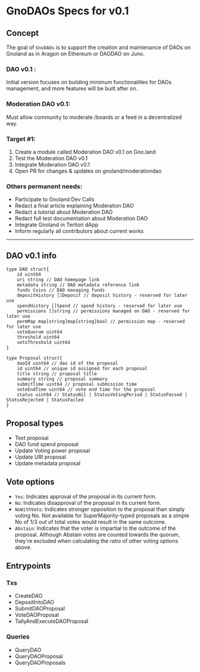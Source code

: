 # GnoDAOs Specs for v0.1

## Concept

The goal of `GnoDAOs` is to support the creation and maintenance of DAOs on Gnoland as in Aragon on Ethereum or DAODAO on Juno.

### DAO v0.1 :

Initial version focuses on building minimum functionalities for DAOs management, and more features will be built after on.

### Moderation DAO v0.1:

Must allow community to moderate /boards or a feed in a decentralized way.

### Target #1:

1. Create a module called Moderation DAO v0.1 on Gno.land
2. Test the Moderation DAO v0.1
3. Integrate Moderation DAO v0.1
4. Open PR for changes & updates on gnoland/moderationdao

### Others permanent needs:

- Participate to Gnoland Dev Calls
- Redact a final article explaining Moderation DAO
- Redact a tutorial about Moderation DAO
- Redact full test documentation about Moderation DAO
- Integrate Gnoland in Teritori dApp
- Inform regularly all contributors about current works

---

## DAO v0.1 info

```go=
type DAO struct{
    id uint64
    uri string // DAO homepage link
    metadata string // DAO metadata reference link
    funds Coins // DAO managing funds
    depositHistory []Deposit // deposit history - reserved for later use
    spendHistory []Spend // spend history - reserved for later use
    permissions []string // permissions managed on DAO - reserved for later use
    permMap map[string]map[string]bool // permission map - reserved for later use
    voteQuorum uint64
    threshold uint64
    vetoThreshold uint64
}
```

```go=
type Proposal struct{
    daoId uint64 // dao id of the proposal
    id uint64 // unique id assigned for each proposal
    title string // proposal title
    summary string // proposal summary
    submitTime uint64 // proposal submission time
    voteEndTime uint64 // vote end time for the proposal
    status uint64 // StatusNil | StatusVotingPeriod | StatusPassed | StatusRejected | StatusFailed
}
```

## Proposal types

- Text proposal
- DAO fund spend proposal
- Update Voting power proposal
- Update URI proposal
- Update metadata proposal

## Vote options

- `Yes`: Indicates approval of the proposal in its current form.
- `No`: Indicates disapproval of the proposal in its current form.
- `NoWithVeto`: Indicates stronger opposition to the proposal than simply voting No. Not available for SuperMajority-typed proposals as a simple No of 1/3 out of total votes would result in the same outcome.
- `Abstain`: Indicates that the voter is impartial to the outcome of the proposal. Although Abstain votes are counted towards the quorum, they're excluded when calculating the ratio of other voting options above.

## Entrypoints

### Txs

- CreateDAO
- DepositIntoDAO
- SubmitDAOProposal
- VoteDAOProposal
- TallyAndExecuteDAOProposal

### Queries

- QueryDAO
- QueryDAOProposal
- QueryDAOProposals
